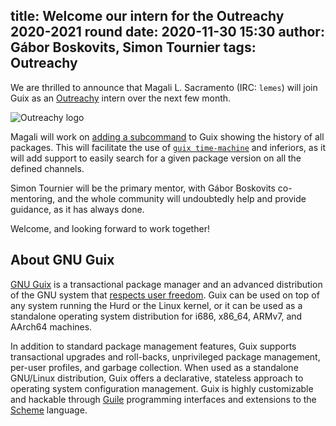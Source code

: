 title: Welcome our intern for the Outreachy 2020-2021 round
date: 2020-11-30 15:30
author: Gábor Boskovits, Simon Tournier
tags: Outreachy
---

We are thrilled to announce that Magali L. Sacramento (IRC: `lemes`) will join Guix
as an [Outreachy](https://www.outreachy.org) intern over the next few month.

![Outreachy logo](/static/blog/img/outreachy+guix.png)

Magali will work on [adding a
subcommand](https://lists.gnu.org/archive/html/guix-devel/2020-09/msg00108.html)
to Guix showing the history of all packages.  This will facilitate the use of
[`guix
time-machine`](https://guix.gnu.org/manual/devel/en/guix.html#Invoking-guix-time_002dmachine)
and inferiors, as it will add support to easily search for a given package
version on all the defined channels.

Simon Tournier will be the primary mentor, with Gábor Boskovits co-mentoring, and the
whole community will undoubtedly help and provide guidance, as it has always done.

Welcome, and looking forward to work together!

## About GNU Guix

[GNU Guix](https://www.gnu.org/software/guix) is a transactional package
manager and an advanced distribution of the GNU system that
[respects user freedom](https://www.gnu.org/distros/free-system-distribution-guidelines.html).
Guix can be used on top of any system running the Hurd or the Linux
kernel, or it can be used as a standalone operating system distribution
for i686, x86_64, ARMv7, and AArch64 machines.

In addition to standard package management features, Guix supports
transactional upgrades and roll-backs, unprivileged package management,
per-user profiles, and garbage collection.  When used as a standalone
GNU/Linux distribution, Guix offers a declarative, stateless approach to
operating system configuration management.  Guix is highly customizable
and hackable through [Guile](https://www.gnu.org/software/guile)
programming interfaces and extensions to the
[Scheme](http://schemers.org) language.
